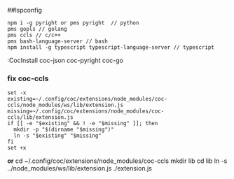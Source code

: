 ##lspconfig
```
npm i -g pyright or pms pyright  // python
pms gopls // golang
pms ccls // c/c++
pms bash-language-server // bash
npm install -g typescript typescript-language-server // typescript
```

:CocInstall coc-json coc-pyright coc-go
### fix coc-ccls 
```
set -x
existing=~/.config/coc/extensions/node_modules/coc-ccls/node_modules/ws/lib/extension.js
missing=~/.config/coc/extensions/node_modules/coc-ccls/lib/extension.js
if [[ -e "$existing" && ! -e "$missing" ]]; then
  mkdir -p "$(dirname "$missing")"
  ln -s "$existing" "$missing"
fi
set +x
```
**or**
cd ~/.config/coc/extensions/node_modules/coc-ccls
mkdir lib
cd lib
ln -s ../node_modules/ws/lib/extension.js ./extension.js
